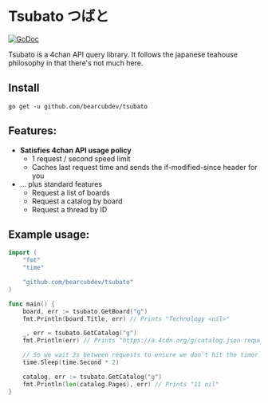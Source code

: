 # Tsubato つばと

[![GoDoc](https://godoc.org/github.com/bearcubdev/tsubato?status.svg)](https://godoc.org/github.com/bearcubdev/tsubato)

Tsubato is a 4chan API query library. It follows the japanese teahouse philosophy in that there's not much here.

## Install

```
go get -u github.com/bearcubdev/tsubato
```

## Features:

* **Satisfies 4chan API usage policy**
  * 1 request / second speed limit
  * Caches last request time and sends the if-modified-since header for you
* ... plus standard features
  * Request a list of boards
  * Request a catalog by board
  * Request a thread by ID

## Example usage:

```go
import (
	"fmt"
	"time"

	"github.com/bearcubdev/tsubato"
)

func main() {
	board, err := tsubato.GetBoard("g")
	fmt.Println(board.Title, err) // Prints "Technology <nil>"

	_, err = tsubato.GetCatalog("g")
	fmt.Println(err) // Prints "https://a.4cdn.org/g/catalog.json requested too recently"

	// So we wait 2s between requests to ensure we don't hit the timer.
	time.Sleep(time.Second * 2)

	catalog, err := tsubato.GetCatalog("g")
	fmt.Println(len(catalog.Pages), err) // Prints "11 nil"
}
```
